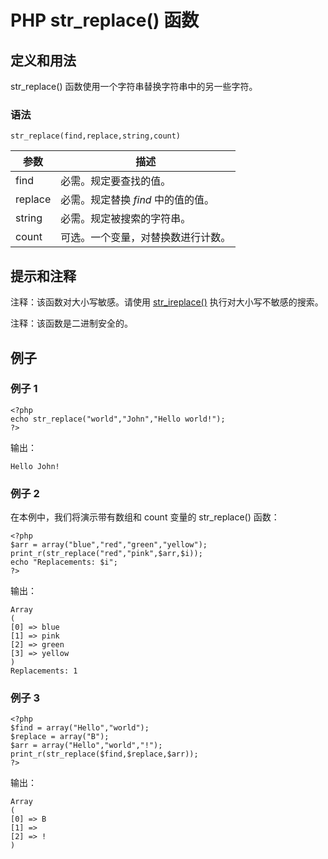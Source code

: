 # PHP str_replace() 函数



## 定义和用法

str_replace() 函数使用一个字符串替换字符串中的另一些字符。

### 语法

```
str_replace(find,replace,string,count)
```

| 参数 | 描述 |
| --- | --- |
| find | 必需。规定要查找的值。 |
| replace | 必需。规定替换 _find_ 中的值的值。 |
| string | 必需。规定被搜索的字符串。 |
| count | 可选。一个变量，对替换数进行计数。 |

## 提示和注释

注释：该函数对大小写敏感。请使用 [str_ireplace()](/php/func_string_str_ireplace.asp "PHP str_ireplace() 函数") 执行对大小写不敏感的搜索。

注释：该函数是二进制安全的。

## 例子

### 例子 1

```
<?php
echo str_replace("world","John","Hello world!");
?>
```

输出：

```
Hello John!
```

### 例子 2

在本例中，我们将演示带有数组和 count 变量的 str_replace() 函数：

```
<?php
$arr = array("blue","red","green","yellow");
print_r(str_replace("red","pink",$arr,$i));
echo "Replacements: $i";
?>
```

输出：

```
Array
(
[0] => blue
[1] => pink
[2] => green
[3] => yellow
)
Replacements: 1
```

### 例子 3

```
<?php
$find = array("Hello","world");
$replace = array("B");
$arr = array("Hello","world","!");
print_r(str_replace($find,$replace,$arr));
?>
```

输出：

```
Array
(
[0] => B
[1] =>
[2] => !
)
```



